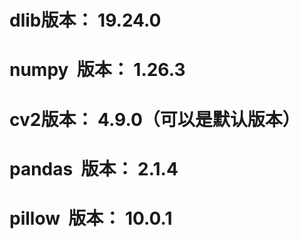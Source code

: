 # dlib版本： 19.24.0
# numpy  版本： 1.26.3
# cv2版本： 4.9.0（可以是默认版本）
# pandas  版本： 2.1.4
# pillow  版本： 10.0.1
